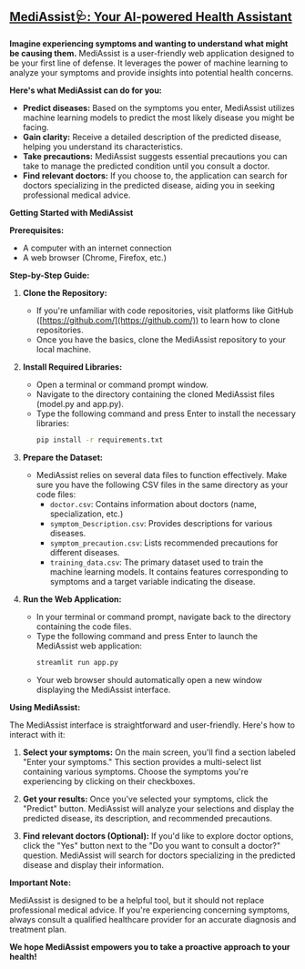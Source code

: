 ## [MediAssist🩺: Your AI-powered Health Assistant](https://medi-assist.streamlit.app/)
**Imagine experiencing symptoms and wanting to understand what might be causing them.** MediAssist is a user-friendly web application designed to be your first line of defense. It leverages the power of machine learning to analyze your symptoms and provide insights into potential health concerns. 

**Here's what MediAssist can do for you:**

* **Predict diseases:** Based on the symptoms you enter, MediAssist utilizes machine learning models to predict the most likely disease you might be facing.
* **Gain clarity:** Receive a detailed description of the predicted disease, helping you understand its characteristics.
* **Take precautions:** MediAssist suggests essential precautions you can take to manage the predicted condition until you consult a doctor. 
* **Find relevant doctors:** If you choose to, the application can search for doctors specializing in the predicted disease, aiding you in seeking professional medical advice.

**Getting Started with MediAssist**

**Prerequisites:**

* A computer with an internet connection
* A web browser (Chrome, Firefox, etc.)

**Step-by-Step Guide:**

1. **Clone the Repository:** 
   - If you're unfamiliar with code repositories, visit platforms like GitHub ([https://github.com/](https://github.com/)) to learn how to clone repositories. 
   - Once you have the basics, clone the MediAssist repository to your local machine.

2. **Install Required Libraries:**
   - Open a terminal or command prompt window.
   - Navigate to the directory containing the cloned MediAssist files (model.py and app.py).
   - Type the following command and press Enter to install the necessary libraries:
     ```bash
     pip install -r requirements.txt
     ```

3. **Prepare the Dataset:**
   - MediAssist relies on several data files to function effectively. Make sure you have the following CSV files in the same directory as your code files:
      * `doctor.csv`: Contains information about doctors (name, specialization, etc.)
      * `symptom_Description.csv`: Provides descriptions for various diseases.
      * `symptom_precaution.csv`: Lists recommended precautions for different diseases.
      * `training_data.csv`: The primary dataset used to train the machine learning models. It contains features corresponding to symptoms and a target variable indicating the disease.

4. **Run the Web Application:**
   - In your terminal or command prompt, navigate back to the directory containing the code files.
   - Type the following command and press Enter to launch the MediAssist web application:
     ```bash
     streamlit run app.py
     ```
   - Your web browser should automatically open a new window displaying the MediAssist interface.

**Using MediAssist:**

The MediAssist interface is straightforward and user-friendly. Here's how to interact with it:

1. **Select your symptoms:** On the main screen, you'll find a section labeled "Enter your symptoms." This section provides a multi-select list containing various symptoms. Choose the symptoms you're experiencing by clicking on their checkboxes.

2. **Get your results:** Once you've selected your symptoms, click the "Predict" button. MediAssist will analyze your selections and display the predicted disease, its description, and recommended precautions.

3. **Find relevant doctors (Optional):** If you'd like to explore doctor options, click the "Yes" button next to the "Do you want to consult a doctor?" question. MediAssist will search for doctors specializing in the predicted disease and display their information.

**Important Note:**

MediAssist is designed to be a helpful tool, but it should not replace professional medical advice. If you're experiencing concerning symptoms, always consult a qualified healthcare provider for an accurate diagnosis and treatment plan.

**We hope MediAssist empowers you to take a proactive approach to your health!**
